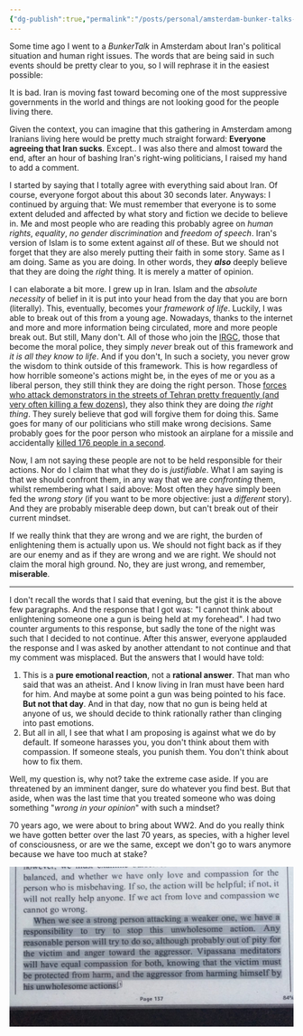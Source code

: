 ```yaml
---
{"dg-publish":true,"permalink":"/posts/personal/amsterdam-bunker-talks-experience-1/","noteIcon":"","created":"2020-04-14T19:41:31.000+01:00","updated":"2023-08-28T13:51:10.493+01:00"}
---
```



Some time ago I went to a _BunkerTalk_ in Amsterdam about Iran's political situation and human right issues. The words that are being said in such events should be pretty clear to you, so I will
rephrase it in the easiest possible:

It is bad. Iran is moving fast toward becoming one of the most suppressive governments in the world and things are not looking good for the people living there.

Given the context, you can imagine that this gathering in Amsterdam among Iranians living here would be pretty much straight forward: __Everyone agreeing that Iran sucks__. Except.. I was also there and almost toward the end, after an hour of bashing Iran's right-wing politicians, I raised my hand to add a comment.

I started by saying that I totally agree with everything said about Iran. Of course,
everyone forgot about this about 30 seconds later. Anyways: I continued by arguing that: We must remember that everyone is to some extent deluded and affected by what story and fiction we decide to believe in. Me and most people who are reading this probably agree on _human rights_, _equality_, _no gender discrimination_ and _freedom of speech_. Iran's version of Islam is to some extent against _all_ of these. But we should not forget that they are also merely putting their faith in some story. Same as I am doing. Same as you are doing. In other words, they ***also*** deeply believe that they are doing the *right* thing. It is merely a matter of opinion.

I can elaborate a bit more. I grew up in Iran. Islam and the _absolute necessity_ of belief in it is
put into your head from the day that you are born (literally). This, eventually, becomes your
_framework of life_. Luckily, I was able to break out of this from a young age. Nowadays, thanks to the internet and more and more information being circulated, more and more people break out. But still, Many don't. All of those who join the [IRGC](https://en.wikipedia.org/wiki/Islamic_Revolutionary_Guard_Corps), those that become the moral police, they simply _never_ break out of this framework and _it is all they know to life_. And if you
don't, In such a society, you never grow the wisdom to think outside of this framework. This is how regardless of how horrible someone's actions might be, in the eyes of me or you as a liberal person, they still think they are doing the right person. Those [forces who attack demonstrators in the streets of Tehran pretty frequently (and very often killing a few dozens)](https://en.wikipedia.org/wiki/2019%E2%80%9320_Iranian_protests), they also think they are doing _the right thing_. They surely believe that god will forgive them for doing this. Same goes for many of our politicians who still make wrong decisions. Same probably goes for the poor person who mistook an airplane for a missile and accidentally [killed 176 people in a second](https://en.wikipedia.org/wiki/Ukraine_International_Airlines_Flight_752).

Now, I am not saying these people are not to be held responsible for their actions. Nor do I claim that what they do is _justifiable_. What I am saying is that we should confront them, in any way that we are *confronting* them, whilst remembering what I said above: Most often they have simply been fed the _wrong story_ (if you want to be more objective: just a _different_ story). And they are probably miserable deep down, but can't break out of their current mindset.

If we really think that they are wrong and we are right, the burden of enlightening them is
actually upon us. We should not fight back as if they are our enemy and as if they are wrong and we are right. We should not claim the moral high ground. No, they are just wrong, and remember, **miserable**.

---

I don't recall the words that I said that evening, but the gist it is the above few paragraphs. And
the response that I got was: "I cannot think about enlightening someone one a gun is being held at my forehead". I had two counter arguments to this response, but sadly the tone of the night was such that I decided to not continue. After this answer, everyone applauded the response and I was asked by another attendant to not continue and that my comment was misplaced. But the answers that I would have told:

1. This is a **pure emotional reaction**, not a **rational answer**. That man who said that was an
   atheist. And I know living in Iran must have been hard for him. And maybe at some point a gun was being pointed to his face. **But not that day**. And in that day, now that no gun is being held at anyone of us, we should decide to think rationally rather than clinging into past emotions.
2. But all in all, I see that what I am proposing is against what we do by default. If someone harasses you, you don't think about them with compassion. If someone steals, you punish them. You don't think about how to fix them.

Well, my question is, why not? take the extreme case aside. If you are threatened by an imminent
danger, sure do whatever you find best. But that aside, when was the last time that you treated
someone who was doing something "*wrong in your opinion*" with such a mindset?

70 years ago, we were about to bring about WW2. And do you really think we have gotten better over the last 70 years, as species, with a higher level of consciousness, or are we the same, except we don't go to wars anymore because we have too much at stake?

![vipassana.jpeg](/img/user/resources/vipassana.jpeg)